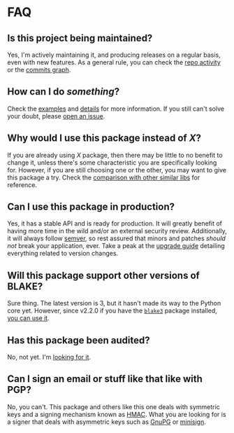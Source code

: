 # FAQ

## Is this project being maintained?

Yes, I'm actively maintaining it, and producing releases on a regular basis, even with new features. As a general rule, you can check the [repo activity](https://gitlab.com/hackancuba/blake2signer/activity) or the [commits graph](https://gitlab.com/hackancuba/blake2signer/-/network/develop).

## How can I do *something*?

Check the [examples](examples.md) and [details](details.md) for more information. If you still can't solve your doubt, please [open an issue](https://gitlab.com/hackancuba/blake2signer/-/issues/new).

## Why would I use this package instead of *X*?

If you are already using *X* package, then there may be little to no benefit to change it, unless there's some characteristic you are specifically looking for. However, if you are still choosing one or the other, you may want to give this package a try. Check the [comparison with other similar libs](comparison.md) for reference.

## Can I use this package in production?

Yes, it has a stable API and is ready for production. It will greatly benefit of having more time in the wild and/or an external security review. Additionally, it will always follow [semver](https://semver.org/), so rest assured that minors and patches *should not* break your application, ever. Take a peak at the [upgrade guide](upgrade.md) detailing everything related to version changes.

## Will this package support other versions of BLAKE?

Sure thing. The latest version is 3, but it hasn't made its way to the Python core yet. However, since v2.2.0 if you have the [`blake3`](https://pypi.org/project/blake3/) package installed, [you can use it](examples.md#using-blake3).

## Has this package been audited?

No, not yet. I'm [looking for it](security.md#external-security-review).

## Can I sign an email or stuff like that like with PGP?

No, you can't. This package and others like this one deals with symmetric keys and a signing mechanism known as [HMAC](https://en.wikipedia.org/wiki/HMAC). What you are looking for is a signer that deals with asymmetric keys such as [GnuPG](https://www.gnupg.org) or [minisign](https://jedisct1.github.io/minisign).
